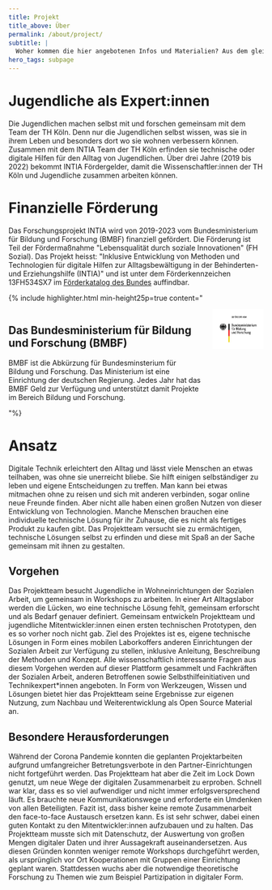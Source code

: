 ```yaml
---
title: Projekt
title_above: Über
permalink: /about/project/
subtitle: |
  Woher kommen die hier angebotenen Infos und Materialien? Aus dem gleichnamigen Forschungsprojekt an der TH Köln. Forschende und benachteiligte Jugendliche erforschen darin gemeinsam, wie Technik den Alltag verbessern kann.
hero_tags: subpage
---
```


# Jugendliche als Expert:innen

Die Jugendlichen machen selbst mit und forschen gemeinsam mit dem Team der TH Köln. Denn nur die Jugendlichen selbst wissen, was sie in ihrem Leben und besonders dort wo sie wohnen verbessern können. Zusammen mit dem INTIA Team der TH Köln erfinden sie technische oder digitale Hilfen für den Alltag von Jugendlichen. Über drei Jahre (2019 bis 2022) bekommt INTIA Fördergelder, damit die Wissenschaftler:innen der TH Köln und Jugendliche zusammen arbeiten können.

# Finanzielle Förderung

Das Forschungsprojekt INTIA wird von 2019-2023 vom Bundesministerium für Bildung und Forschung (BMBF) finanziell gefördert. Die Förderung ist Teil der Fördermaßnahme "Lebensqualität durch soziale Innovationen" (FH Sozial). Das Projekt heisst: "Inklusive Entwicklung von Methoden und Technologien für digitale Hilfen zur Alltagsbewältigung in der Behinderten- und Erziehungshilfe (INTIA)" und ist unter dem Förderkennzeichen 13FH534SX7 im [Förderkatalog des Bundes](https://foerderportal.bund.de/foekat/jsp/StartAction.do?actionMode=list) auffindbar.

{% include highlighter.html min-height25p=true content="

<div class='columns'>
<div class='column'>

## Das Bundesministerium für Bildung und Forschung (BMBF)

BMBF ist die Abkürzung für Bundesminsterium für Bildung und Forschung. Das Ministerium ist eine Einrichtung der deutschen Regierung. Jedes Jahr hat das BMBF Geld zur Verfügung und unterstützt damit Projekte im Bereich Bildung und Forschung.

</div>
<div class='column'>
  <img class='with-zone' src='/assets/img/logos/BMBF_logo.jpg'>
</div>
</div>
"%}

# Ansatz

Digitale Technik erleichtert den Alltag und lässt viele Menschen an etwas teilhaben, was ohne sie unerreicht bliebe. Sie hilft einigen selbständiger zu leben und eigene Entscheidungen zu treffen. Man kann bei etwas mitmachen ohne zu reisen und sich mit anderen verbinden, sogar online neue Freunde finden. Aber nicht alle haben einen großen Nutzen von dieser Entwicklung von Technologien. Manche Menschen brauchen eine individuelle technische Lösung für ihr Zuhause, die es nicht als fertiges Produkt zu kaufen gibt. Das Projektteam versucht sie zu ermächtigen, technische Lösungen selbst zu erfinden und diese mit Spaß an der Sache gemeinsam mit ihnen zu gestalten.

## Vorgehen

Das Projektteam besucht Jugendliche in Wohneinrichtungen der Sozialen Arbeit, um gemeinsam in Workshops zu arbeiten. In einer Art Alltagslabor werden die Lücken, wo eine technische Lösung fehlt, gemeinsam erforscht und als Bedarf genauer definiert. Gemeinsam entwickeln Projektteam und jugendliche Mitentwickler:innen einen ersten technischen Prototypen, den es so vorher noch nicht gab. Ziel des Projektes ist es, eigene technische Lösungen in Form eines mobilen Laborkoffers anderen Einrichtungen der Sozialen Arbeit zur Verfügung zu stellen, inklusive Anleitung, Beschreibung der Methoden und Konzept. Alle wissenschaftlich interessante Fragen aus diesem Vorgehen werden auf dieser Plattform gesammelt und Fachkräften der Sozialen Arbeit, anderen Betroffenen sowie Selbsthilfeinitiativen und Technikexpert\*innen angeboten. In Form von Werkzeugen, Wissen und Lösungen bietet hier das Projektteam seine Ergebnisse zur eigenen Nutzung, zum Nachbau und Weiterentwicklung als Open Source Material an.

## Besondere Herausforderungen

Während der Corona Pandemie konnten die geplanten Projektarbeiten aufgrund umfangreicher Betretungsverbote in den Partner-Einrichtungen nicht fortgeführt werden. Das Projektteam hat aber die Zeit im Lock Down genutzt, um neue Wege der digitalen Zusammenarbeit zu erproben. Schnell war klar, dass es so viel aufwendiger und nicht immer erfolgsversprechend läuft. Es brauchte neue Kommunikationswege und erforderte ein Umdenken von allen Beteiligten. Fazit ist, dass bisher keine remote Zusammenarbeit den face-to-face Austausch ersetzen kann. Es ist sehr schwer, dabei einen guten Kontakt zu den Mitentwickler:innen aufzubauen und zu halten. Das Projektteam musste sich mit Datenschutz, der Auswertung von großen Mengen digitaler Daten und ihrer Aussagekraft auseinandersetzen. Aus diesen Gründen konnten weniger remote Workshops durchgeführt werden, als ursprünglich vor Ort Kooperationen mit Gruppen einer Einrichtung geplant waren. Stattdessen wuchs aber die notwendige theoretische Forschung zu Themen wie zum Beispiel Partizipation in digitaler Form.
